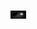 <p align="left"><img width=5%" src="https://raw.githubusercontent.com/JohnDoe287/JohnDoe287/main/githubannerfial.gif" alt="lang image here" /></p>
